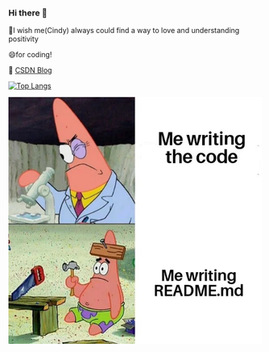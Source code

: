 ### Hi there 👋
💖I wish me(Cindy) always could find a way to love and understanding positivity

😄for coding!

:blue_book: [CSDN Blog](https://blog.csdn.net/weixin_39448417)

<!--
**cindyway/cindyway** is a ✨ _special_ ✨ repository because its `README.md` (this file) appears on your GitHub profile.

Here are some ideas to get you started:

- 🔭 I’m currently working on ...
- 🌱 I’m currently learning Reinforcement Learning
- 👯 I’m looking to collaborate on ...
- 🤔 I’m looking for help with ...
- 💬 Ask me about ...
- 📫 How to reach me: ...
- 😄 Pronouns: ...
- ⚡ Fun fact: ...
-->


<!--统计卡片 [![Cindy's GitHub stats](https://github-readme-stats.vercel.app/api?username=cindyway)](https://github.com/cindyway/github-readme-stats) -->

[![Top Langs](https://github-readme-stats.vercel.app/api/top-langs/?username=cindyway&layout=compact)](https://github.com/cindyway/github-readme-stats)


![image](https://github.com/cindyway/cindyway/raw/main/%E5%BE%AE%E4%BF%A1%E5%9B%BE%E7%89%87_20210622141125.jpg)
<!-- ![image](https://github.com/cindyway/cindyway/blob/main/5396ee05ly1gsmkt4gf11j20h20h2dk5.jpg) -->
